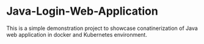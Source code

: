 # Java-Login-Web-Application

This is a simple demonstration project to showcase conatinerization of Java web application in docker and Kubernetes environment.


